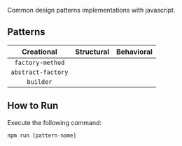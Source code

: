 Common design patterns implementations with javascript.

## Patterns

|     Creational     | Structural | Behavioral |
| :----------------: | :--------: | :--------: |
|  `factory-method`  |            |            |
| `abstract-factory` |            |            |
|     `builder`      |            |            |

## How to Run

Execute the following command:

```
npm run [pattern-name]
```
